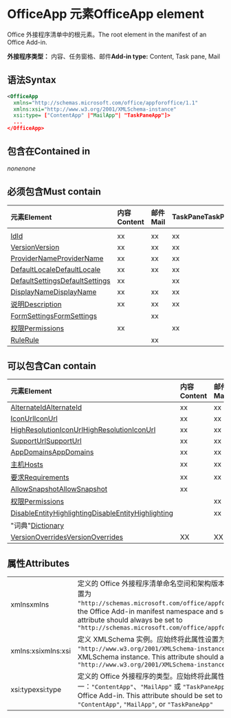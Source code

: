 # <a name="officeapp-element"></a><span data-ttu-id="bb559-101">OfficeApp 元素</span><span class="sxs-lookup"><span data-stu-id="bb559-101">OfficeApp element</span></span>

<span data-ttu-id="bb559-102">Office 外接程序清单中的根元素。</span><span class="sxs-lookup"><span data-stu-id="bb559-102">The root element in the manifest of an Office Add-in.</span></span>

<span data-ttu-id="bb559-103">**外接程序类型：** 内容、任务窗格、邮件</span><span class="sxs-lookup"><span data-stu-id="bb559-103">**Add-in type:** Content, Task pane, Mail</span></span>

## <a name="syntax"></a><span data-ttu-id="bb559-104">语法</span><span class="sxs-lookup"><span data-stu-id="bb559-104">Syntax</span></span>

```XML
<OfficeApp 
  xmlns="http://schemas.microsoft.com/office/appforoffice/1.1" 
  xmlns:xsi="http://www.w3.org/2001/XMLSchema-instance" 
  xsi:type= ["ContentApp" |"MailApp"| "TaskPaneApp"]>
  ...
</OfficeApp>
```

## <a name="contained-in"></a><span data-ttu-id="bb559-105">包含在</span><span class="sxs-lookup"><span data-stu-id="bb559-105">Contained in</span></span>

 <span data-ttu-id="bb559-106">_none_</span><span class="sxs-lookup"><span data-stu-id="bb559-106">_none_</span></span>

## <a name="must-contain"></a><span data-ttu-id="bb559-107">必须包含</span><span class="sxs-lookup"><span data-stu-id="bb559-107">Must contain</span></span>

|<span data-ttu-id="bb559-108">**元素**</span><span class="sxs-lookup"><span data-stu-id="bb559-108">**Element**</span></span>|<span data-ttu-id="bb559-109">**内容**</span><span class="sxs-lookup"><span data-stu-id="bb559-109">**Content**</span></span>|<span data-ttu-id="bb559-110">**邮件**</span><span class="sxs-lookup"><span data-stu-id="bb559-110">**Mail**</span></span>|<span data-ttu-id="bb559-111">**TaskPane**</span><span class="sxs-lookup"><span data-stu-id="bb559-111">**TaskPane**</span></span>|
|:-----|:-----|:-----|:-----|
|<span data-ttu-id="bb559-112">
  [Id](id.md)</span><span class="sxs-lookup"><span data-stu-id="bb559-112">[Id](id.md)</span></span>|<span data-ttu-id="bb559-113">x</span><span class="sxs-lookup"><span data-stu-id="bb559-113">x</span></span>|<span data-ttu-id="bb559-114">x</span><span class="sxs-lookup"><span data-stu-id="bb559-114">x</span></span>|<span data-ttu-id="bb559-115">x</span><span class="sxs-lookup"><span data-stu-id="bb559-115">x</span></span>|
|[<span data-ttu-id="bb559-116">Version</span><span class="sxs-lookup"><span data-stu-id="bb559-116">Version</span></span>](version.md)|<span data-ttu-id="bb559-117">x</span><span class="sxs-lookup"><span data-stu-id="bb559-117">x</span></span>|<span data-ttu-id="bb559-118">x</span><span class="sxs-lookup"><span data-stu-id="bb559-118">x</span></span>|<span data-ttu-id="bb559-119">x</span><span class="sxs-lookup"><span data-stu-id="bb559-119">x</span></span>|
|[<span data-ttu-id="bb559-120">ProviderName</span><span class="sxs-lookup"><span data-stu-id="bb559-120">ProviderName</span></span>](providername.md)|<span data-ttu-id="bb559-121">x</span><span class="sxs-lookup"><span data-stu-id="bb559-121">x</span></span>|<span data-ttu-id="bb559-122">x</span><span class="sxs-lookup"><span data-stu-id="bb559-122">x</span></span>|<span data-ttu-id="bb559-123">x</span><span class="sxs-lookup"><span data-stu-id="bb559-123">x</span></span>|
|[<span data-ttu-id="bb559-124">DefaultLocale</span><span class="sxs-lookup"><span data-stu-id="bb559-124">DefaultLocale</span></span>](defaultlocale.md)|<span data-ttu-id="bb559-125">x</span><span class="sxs-lookup"><span data-stu-id="bb559-125">x</span></span>|<span data-ttu-id="bb559-126">x</span><span class="sxs-lookup"><span data-stu-id="bb559-126">x</span></span>|<span data-ttu-id="bb559-127">x</span><span class="sxs-lookup"><span data-stu-id="bb559-127">x</span></span>|
|[<span data-ttu-id="bb559-128">DefaultSettings</span><span class="sxs-lookup"><span data-stu-id="bb559-128">DefaultSettings</span></span>](defaultsettings.md)|<span data-ttu-id="bb559-129">x</span><span class="sxs-lookup"><span data-stu-id="bb559-129">x</span></span>||<span data-ttu-id="bb559-130">x</span><span class="sxs-lookup"><span data-stu-id="bb559-130">x</span></span>|
|[<span data-ttu-id="bb559-131">DisplayName</span><span class="sxs-lookup"><span data-stu-id="bb559-131">DisplayName</span></span>](displayname.md)|<span data-ttu-id="bb559-132">x</span><span class="sxs-lookup"><span data-stu-id="bb559-132">x</span></span>|<span data-ttu-id="bb559-133">x</span><span class="sxs-lookup"><span data-stu-id="bb559-133">x</span></span>|<span data-ttu-id="bb559-134">x</span><span class="sxs-lookup"><span data-stu-id="bb559-134">x</span></span>|
|[<span data-ttu-id="bb559-135">说明</span><span class="sxs-lookup"><span data-stu-id="bb559-135">Description</span></span>](description.md)|<span data-ttu-id="bb559-136">x</span><span class="sxs-lookup"><span data-stu-id="bb559-136">x</span></span>|<span data-ttu-id="bb559-137">x</span><span class="sxs-lookup"><span data-stu-id="bb559-137">x</span></span>|<span data-ttu-id="bb559-138">x</span><span class="sxs-lookup"><span data-stu-id="bb559-138">x</span></span>|
|[<span data-ttu-id="bb559-139">FormSettings</span><span class="sxs-lookup"><span data-stu-id="bb559-139">FormSettings</span></span>](formsettings.md)||<span data-ttu-id="bb559-140">x</span><span class="sxs-lookup"><span data-stu-id="bb559-140">x</span></span>||
|[<span data-ttu-id="bb559-141">权限</span><span class="sxs-lookup"><span data-stu-id="bb559-141">Permissions</span></span>](permissions.md)|<span data-ttu-id="bb559-142">x</span><span class="sxs-lookup"><span data-stu-id="bb559-142">x</span></span>||<span data-ttu-id="bb559-143">x</span><span class="sxs-lookup"><span data-stu-id="bb559-143">x</span></span>|
|[<span data-ttu-id="bb559-144">Rule</span><span class="sxs-lookup"><span data-stu-id="bb559-144">Rule</span></span>](rule.md)||<span data-ttu-id="bb559-145">x</span><span class="sxs-lookup"><span data-stu-id="bb559-145">x</span></span>||

## <a name="can-contain"></a><span data-ttu-id="bb559-146">可以包含</span><span class="sxs-lookup"><span data-stu-id="bb559-146">Can contain</span></span>

|<span data-ttu-id="bb559-147">**元素**</span><span class="sxs-lookup"><span data-stu-id="bb559-147">**Element**</span></span>|<span data-ttu-id="bb559-148">**内容**</span><span class="sxs-lookup"><span data-stu-id="bb559-148">**Content**</span></span>|<span data-ttu-id="bb559-149">**邮件**</span><span class="sxs-lookup"><span data-stu-id="bb559-149">**Mail**</span></span>|<span data-ttu-id="bb559-150">**TaskPane**</span><span class="sxs-lookup"><span data-stu-id="bb559-150">**TaskPane**</span></span>|
|:-----|:-----|:-----|:-----|
|[<span data-ttu-id="bb559-151">AlternateId</span><span class="sxs-lookup"><span data-stu-id="bb559-151">AlternateId</span></span>](alternateid.md)|<span data-ttu-id="bb559-152">x</span><span class="sxs-lookup"><span data-stu-id="bb559-152">x</span></span>|<span data-ttu-id="bb559-153">x</span><span class="sxs-lookup"><span data-stu-id="bb559-153">x</span></span>|<span data-ttu-id="bb559-154">x</span><span class="sxs-lookup"><span data-stu-id="bb559-154">x</span></span>|
|[<span data-ttu-id="bb559-155">IconUrl</span><span class="sxs-lookup"><span data-stu-id="bb559-155">IconUrl</span></span>](iconurl.md)|<span data-ttu-id="bb559-156">x</span><span class="sxs-lookup"><span data-stu-id="bb559-156">x</span></span>|<span data-ttu-id="bb559-157">x</span><span class="sxs-lookup"><span data-stu-id="bb559-157">x</span></span>|<span data-ttu-id="bb559-158">x</span><span class="sxs-lookup"><span data-stu-id="bb559-158">x</span></span>|
|[<span data-ttu-id="bb559-159">HighResolutionIconUrl</span><span class="sxs-lookup"><span data-stu-id="bb559-159">HighResolutionIconUrl</span></span>](highresolutioniconurl.md)|<span data-ttu-id="bb559-160">x</span><span class="sxs-lookup"><span data-stu-id="bb559-160">x</span></span>|<span data-ttu-id="bb559-161">x</span><span class="sxs-lookup"><span data-stu-id="bb559-161">x</span></span>|<span data-ttu-id="bb559-162">x</span><span class="sxs-lookup"><span data-stu-id="bb559-162">x</span></span>|
|[<span data-ttu-id="bb559-163">SupportUrl</span><span class="sxs-lookup"><span data-stu-id="bb559-163">SupportUrl</span></span>](supporturl.md)|<span data-ttu-id="bb559-164">x</span><span class="sxs-lookup"><span data-stu-id="bb559-164">x</span></span>|<span data-ttu-id="bb559-165">x</span><span class="sxs-lookup"><span data-stu-id="bb559-165">x</span></span>|<span data-ttu-id="bb559-166">x</span><span class="sxs-lookup"><span data-stu-id="bb559-166">x</span></span>|
|[<span data-ttu-id="bb559-167">AppDomains</span><span class="sxs-lookup"><span data-stu-id="bb559-167">AppDomains</span></span>](appdomains.md)|<span data-ttu-id="bb559-168">x</span><span class="sxs-lookup"><span data-stu-id="bb559-168">x</span></span>|<span data-ttu-id="bb559-169">x</span><span class="sxs-lookup"><span data-stu-id="bb559-169">x</span></span>|<span data-ttu-id="bb559-170">x</span><span class="sxs-lookup"><span data-stu-id="bb559-170">x</span></span>|
|[<span data-ttu-id="bb559-171">主机</span><span class="sxs-lookup"><span data-stu-id="bb559-171">Hosts</span></span>](hosts.md)|<span data-ttu-id="bb559-172">x</span><span class="sxs-lookup"><span data-stu-id="bb559-172">x</span></span>|<span data-ttu-id="bb559-173">x</span><span class="sxs-lookup"><span data-stu-id="bb559-173">x</span></span>|<span data-ttu-id="bb559-174">x</span><span class="sxs-lookup"><span data-stu-id="bb559-174">x</span></span>|
|[<span data-ttu-id="bb559-175">要求</span><span class="sxs-lookup"><span data-stu-id="bb559-175">Requirements</span></span>](requirements.md)|<span data-ttu-id="bb559-176">x</span><span class="sxs-lookup"><span data-stu-id="bb559-176">x</span></span>|<span data-ttu-id="bb559-177">x</span><span class="sxs-lookup"><span data-stu-id="bb559-177">x</span></span>|<span data-ttu-id="bb559-178">x</span><span class="sxs-lookup"><span data-stu-id="bb559-178">x</span></span>|
|[<span data-ttu-id="bb559-179">AllowSnapshot</span><span class="sxs-lookup"><span data-stu-id="bb559-179">AllowSnapshot</span></span>](allowsnapshot.md)|<span data-ttu-id="bb559-180">x</span><span class="sxs-lookup"><span data-stu-id="bb559-180">x</span></span>|||
|[<span data-ttu-id="bb559-181">权限</span><span class="sxs-lookup"><span data-stu-id="bb559-181">Permissions</span></span>](permissions.md)||<span data-ttu-id="bb559-182">x</span><span class="sxs-lookup"><span data-stu-id="bb559-182">x</span></span>||
|[<span data-ttu-id="bb559-183">DisableEntityHighlighting</span><span class="sxs-lookup"><span data-stu-id="bb559-183">DisableEntityHighlighting</span></span>](disableentityhighlighting.md)||<span data-ttu-id="bb559-184">x</span><span class="sxs-lookup"><span data-stu-id="bb559-184">x</span></span>||
|<span data-ttu-id="bb559-185">"词典"</span><span class="sxs-lookup"><span data-stu-id="bb559-185">[Dictionary](dictionary.md)</span></span>|||<span data-ttu-id="bb559-186">x</span><span class="sxs-lookup"><span data-stu-id="bb559-186">x</span></span>|
|[<span data-ttu-id="bb559-187">VersionOverrides</span><span class="sxs-lookup"><span data-stu-id="bb559-187">VersionOverrides</span></span>](versionoverrides.md)|<span data-ttu-id="bb559-188">X</span><span class="sxs-lookup"><span data-stu-id="bb559-188">X</span></span>|<span data-ttu-id="bb559-189">X</span><span class="sxs-lookup"><span data-stu-id="bb559-189">X</span></span>|<span data-ttu-id="bb559-190">X</span><span class="sxs-lookup"><span data-stu-id="bb559-190">X</span></span>|

## <a name="attributes"></a><span data-ttu-id="bb559-191">属性</span><span class="sxs-lookup"><span data-stu-id="bb559-191">Attributes</span></span>

|||
|:-----|:-----|
|<span data-ttu-id="bb559-192">xmlns</span><span class="sxs-lookup"><span data-stu-id="bb559-192">xmlns</span></span>|<span data-ttu-id="bb559-p101">定义的 Office 外接程序清单命名空间和架构版本。应始终将此属性设置为 `"http://schemas.microsoft.com/office/appforoffice/1.1"`</span><span class="sxs-lookup"><span data-stu-id="bb559-p101">Defines the Office Add-in manifest namespace and schema version. This attribute should always be set to  `"http://schemas.microsoft.com/office/appforoffice/1.1"`</span></span>|
|<span data-ttu-id="bb559-195">xmlns:xsi</span><span class="sxs-lookup"><span data-stu-id="bb559-195">xmlns:xsi</span></span>|<span data-ttu-id="bb559-p102">定义 XMLSchema 实例。应始终将此属性设置为 `"http://www.w3.org/2001/XMLSchema-instance"`</span><span class="sxs-lookup"><span data-stu-id="bb559-p102">Defines the XMLSchema instance. This attribute should always be set to  `"http://www.w3.org/2001/XMLSchema-instance"`</span></span>|
|<span data-ttu-id="bb559-198">xsi:type</span><span class="sxs-lookup"><span data-stu-id="bb559-198">xsi:type</span></span>|<span data-ttu-id="bb559-p103">定义的 Office 外接程序的类型。应始终将此属性设置为下列值之一：`"ContentApp"`、`"MailApp"` 或 `"TaskPaneApp"`</span><span class="sxs-lookup"><span data-stu-id="bb559-p103">Defines the kind of Office Add-in. This attribute should be set to one of:  `"ContentApp"`,  `"MailApp"`, or  `"TaskPaneApp"`</span></span>|
